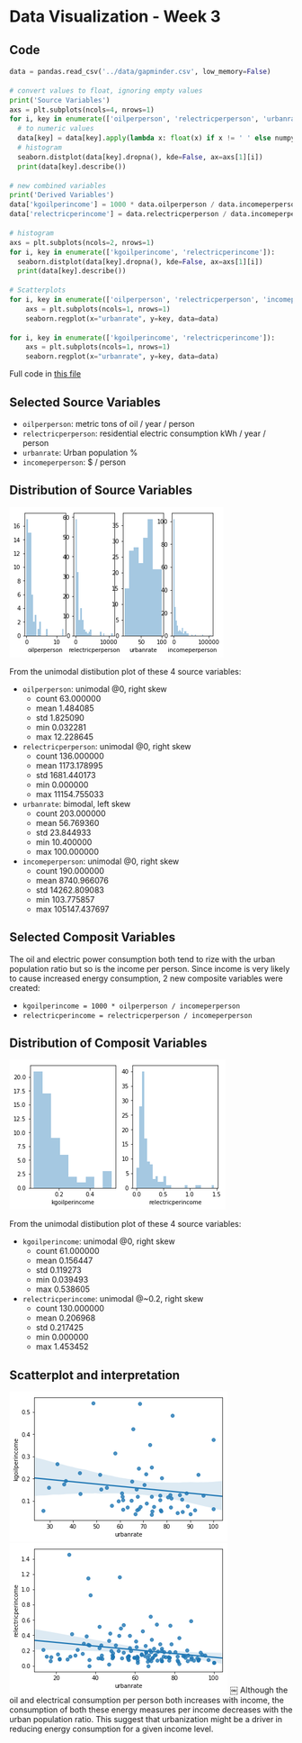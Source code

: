 <!-- markdownlint-disable MD029 -->
# Data Visualization - Week 3

## Code

```python
data = pandas.read_csv('../data/gapminder.csv', low_memory=False)

# convert values to float, ignoring empty values
print('Source Variables')
axs = plt.subplots(ncols=4, nrows=1)
for i, key in enumerate(['oilperperson', 'relectricperperson', 'urbanrate', 'incomeperperson']):
  # to numeric values
  data[key] = data[key].apply(lambda x: float(x) if x != ' ' else numpy.nan)
  # histogram
  seaborn.distplot(data[key].dropna(), kde=False, ax=axs[1][i])
  print(data[key].describe())

# new combined variables
print('Derived Variables')
data['kgoilperincome'] = 1000 * data.oilperperson / data.incomeperperson
data['relectricperincome'] = data.relectricperperson / data.incomeperperson

# histogram
axs = plt.subplots(ncols=2, nrows=1)
for i, key in enumerate(['kgoilperincome', 'relectricperincome']):
  seaborn.distplot(data[key].dropna(), kde=False, ax=axs[1][i])
  print(data[key].describe())

# Scatterplots
for i, key in enumerate(['oilperperson', 'relectricperperson', 'incomeperperson']):
    axs = plt.subplots(ncols=1, nrows=1)
    seaborn.regplot(x="urbanrate", y=key, data=data)

for i, key in enumerate(['kgoilperincome', 'relectricperincome']):
    axs = plt.subplots(ncols=1, nrows=1)
    seaborn.regplot(x="urbanrate", y=key, data=data)
```

Full code in [this file](./code/code_w4.py)


## Selected Source Variables

* `oilperperson`: metric tons of oil / year / person
* `relectricperperson`: residential electric consumption kWh / year / person
* `urbanrate`: Urban population %
* `incomeperperson`: $ / person


## Distribution of Source Variables

![Source Variables](/w4-source-dist.png)

From the unimodal distibution plot of these 4 source variables:
* `oilperperson`: unimodal @0, right skew
  * count   63.000000
  * mean     1.484085
  * std      1.825090
  * min      0.032281
  * max     12.228645
* `relectricperperson`: unimodal @0, right skew
  * count     136.000000
  * mean     1173.178995
  * std      1681.440173
  * min         0.000000
  * max     11154.755033
* `urbanrate`: bimodal, left skew
  * count   203.000000
  * mean     56.769360
  * std      23.844933
  * min      10.400000
  * max     100.000000
* `incomeperperson`: unimodal @0, right skew
  * count      190.000000
  * mean      8740.966076
  * std      14262.809083
  * min        103.775857
  * max     105147.437697


## Selected Composit Variables

The oil and electric power consumption both tend to rize with the urban population ratio but so is the income per person. Since income is very likely to cause increased energy consumption, 2 new composite variables were created:
* `kgoilperincome = 1000 * oilperperson / incomeperperson`
* `relectricperincome = relectricperperson / incomeperperson`


## Distribution of Composit Variables

![Composit Variables](/w4-calc-dist.png)

From the unimodal distibution plot of these 4 source variables:
* `kgoilperincome`: unimodal @0, right skew
  * count   61.000000
  * mean     0.156447
  * std      0.119273
  * min      0.039493
  * max      0.538605
* `relectricperincome`: unimodal @~0.2, right skew
  * count   130.000000
  * mean      0.206968
  * std       0.217425
  * min       0.000000
  * max       1.453452


## Scatterplot and interpretation

![Composit Variables](/w4-urbanrate-oilperincome-scatter.png)
![Composit Variables](/w4-urbanrate-relectricperincome-scatter.png)
￼
Although the oil and electrical consumption per person both increases with income, the consumption of both these energy measures per income decreases with the urban population ratio. This suggest that urbanization might be a driver in reducing energy consumption for a given income level.
